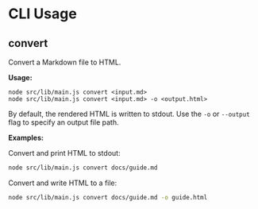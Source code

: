 # CLI Usage

## convert

Convert a Markdown file to HTML.

**Usage:**

```
node src/lib/main.js convert <input.md>
node src/lib/main.js convert <input.md> -o <output.html>
```

By default, the rendered HTML is written to stdout. Use the `-o` or `--output` flag to specify an output file path.

**Examples:**

Convert and print HTML to stdout:

```sh
node src/lib/main.js convert docs/guide.md
```

Convert and write HTML to a file:

```sh
node src/lib/main.js convert docs/guide.md -o guide.html
```
